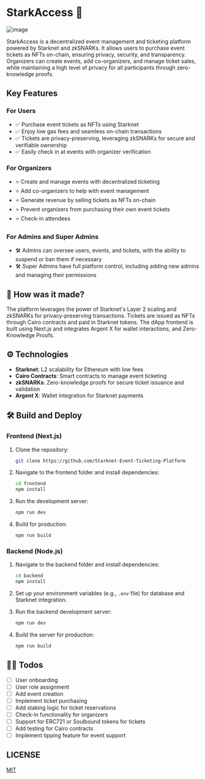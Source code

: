 # StarkAccess 🎫

![image](https://github.com/user-attachments/assets/23aa806d-42d0-4944-948a-87d5a372f0fd)



StarkAccess is a decentralized event management and ticketing platform powered by Starknet and zkSNARKs. It allows users to purchase event tickets as NFTs on-chain, ensuring privacy, security, and transparency. Organizers can create events, add co-organizers, and manage ticket sales, while maintaining a high level of privacy for all participants through zero-knowledge proofs.

## Key Features

### For Users
- ✅ Purchase event tickets as NFTs using Starknet
- ✅ Enjoy low gas fees and seamless on-chain transactions
- ✅ Tickets are privacy-preserving, leveraging zkSNARKs for secure and verifiable ownership
- ✅ Easily check in at events with organizer verification

### For Organizers
- ⭐ Create and manage events with decentralized ticketing
- ⭐ Add co-organizers to help with event management
- ⭐ Generate revenue by selling tickets as NFTs on-chain
- ⭐ Prevent organizers from purchasing their own event tickets
- ⭐ Check-in attendees

### For Admins and Super Admins
- 🛠️ Admins can oversee users, events, and tickets, with the ability to suspend or ban them if necessary
- 🛠️ Super Admins have full platform control, including adding new admins and managing their permissions

## 🔨 How was it made?

The platform leverages the power of Starknet's Layer 2 scaling and zkSNARKs for privacy-preserving transactions. Tickets are issued as NFTs through Cairo contracts and paid in Starknet tokens. The dApp frontend is built using Next.js and integrates Argent X for wallet interactions, and Zero-Knowledge Proofs.

## ⚙️ Technologies

- **Starknet**: L2 scalability for Ethereum with low fees
- **Cairo Contracts**: Smart contracts to manage event ticketing
- **zkSNARKs**: Zero-knowledge proofs for secure ticket issuance and validation
- **Argent X**: Wallet integration for Starknet payments

## 🛠️ Build and Deploy

### Frontend (Next.js)

1. Clone the repository:

    ```bash
    git clone https://github.com/Starknet-Event-Ticketing-Platform
    ```

2. Navigate to the frontend folder and install dependencies:

    ```bash
    cd frontend
    npm install
    ```

3. Run the development server:

    ```bash
    npm run dev
    ```

4. Build for production:

    ```bash
    npm run build
    ```


### Backend (Node.js)

1. Navigate to the backend folder and install dependencies:

    ```bash
    cd backend
    npm install
    ```

2. Set up your environment variables (e.g., `.env` file) for database and Starknet integration.

3. Run the backend development server:

    ```bash
    npm run dev
    ```

4. Build the server for production:

    ```bash
    npm run build
    ```

## 🧑‍💻 Todos

- [ ] User onboarding
- [ ] User role assignment
- [ ] Add event creation
- [ ] Implement ticket purchasing
- [ ] Add staking logic for ticket reservations
- [ ] Check-in functionality for organizers
- [ ] Support for ERC721 or Soulbound tokens for tickets
- [ ] Add testing for Cairo contracts
- [ ] Implement tipping feature for event support

## LICENSE

[MIT](https://opensource.org/license/mit/)
